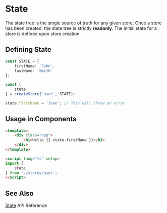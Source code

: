 # State

The state tree is the single source of truth for any given store. Once a store has been created, the state tree is strictly **readonly**. The initial state for a store is defined upon store creation.

## Defining State

```typescript
const STATE = {
    firstName: 'John',
    lastName: 'Smith'
};

const {
    state
} = createStore('user', STATE);

state.firstName = 'Jane'; // This will throw an error
```

## Usage in Components

```html
<template>
    <div class="app">
        <h1>Hello {{ state.firstName }}</h1>
    </div>
</template>

<script lang="ts" setup>
import {
    state
} from './stores/user';
</script>
```

## See Also

[State](/api/store.html#state) API Reference